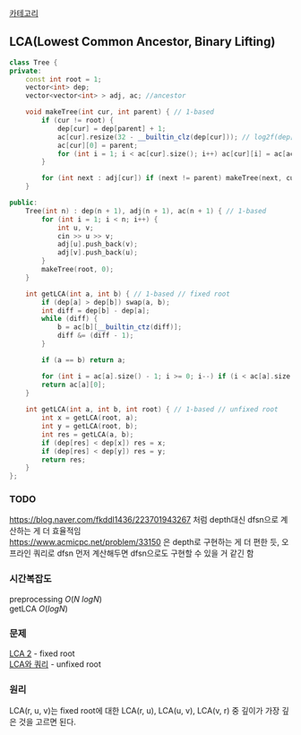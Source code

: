 [카테고리](/README.md)
## LCA(Lowest Common Ancestor, Binary Lifting)
```cpp
class Tree {
private:
    const int root = 1;
    vector<int> dep;
    vector<vector<int> > adj, ac; //ancestor

    void makeTree(int cur, int parent) { // 1-based
        if (cur != root) {
            dep[cur] = dep[parent] + 1;
            ac[cur].resize(32 - __builtin_clz(dep[cur])); // log2f(dep[cur]) + 1
            ac[cur][0] = parent;
            for (int i = 1; i < ac[cur].size(); i++) ac[cur][i] = ac[ac[cur][i - 1]][i - 1];
        }

        for (int next : adj[cur]) if (next != parent) makeTree(next, cur);
    }

public:
    Tree(int n) : dep(n + 1), adj(n + 1), ac(n + 1) { // 1-based
        for (int i = 1; i < n; i++) {
            int u, v;
            cin >> u >> v;
            adj[u].push_back(v);
            adj[v].push_back(u);
        }
        makeTree(root, 0);
    }

    int getLCA(int a, int b) { // 1-based // fixed root
        if (dep[a] > dep[b]) swap(a, b);
        int diff = dep[b] - dep[a];
        while (diff) {
            b = ac[b][__builtin_ctz(diff)];
            diff &= (diff - 1);
        }

        if (a == b) return a;

        for (int i = ac[a].size() - 1; i >= 0; i--) if (i < ac[a].size() && ac[a][i] != ac[b][i]) a = ac[a][i], b = ac[b][i];
        return ac[a][0];
    }
    
    int getLCA(int a, int b, int root) { // 1-based // unfixed root
        int x = getLCA(root, a);
        int y = getLCA(root, b);
        int res = getLCA(a, b);
        if (dep[res] < dep[x]) res = x;
        if (dep[res] < dep[y]) res = y;
        return res;
    }
};
```

### TODO 
https://blog.naver.com/fkddl1436/223701943267 처럼 depth대신 dfsn으로 계산하는 게 더 효율적임   
https://www.acmicpc.net/problem/33150 은 depth로 구현하는 게 더 편한 듯, 오프라인 쿼리로 dfsn 먼저 계산해두면 dfsn으로도 구현할 수 있을 거 같긴 함   

### 시간복잡도 
preprocessing $O(N~logN)$   
getLCA $O(logN)$

### 문제
[LCA 2](https://www.acmicpc.net/problem/11438) - fixed root   
[LCA와 쿼리](https://www.acmicpc.net/problem/15480) - unfixed root

### 원리
LCA(r, u, v)는 fixed root에 대한 LCA(r, u), LCA(u, v), LCA(v, r) 중 깊이가 가장 깊은 것을 고르면 된다.